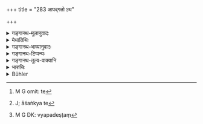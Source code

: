+++
title = "283 आपद्गतो ऽथ"

+++

<details><summary>गङ्गानथ-मूलानुवादः</summary>

But a person in urgent necessity, an aged person, a pregnant woman, or a child should be reprimanded and the filth should be cleaned;—such is the law.—(283)
</details>

<details><summary>मेधातिथिः</summary>

[^६९८]:
     M G: paribhāṣaṇām

**आपद्गतः** पूर्वोक्तः । **वृद्धा**दयो ये बहिर् ग्रामं निर्गन्तुम् अशक्ता ते[^६९९] गृह्यन्ते । शोणितम् अपि कर्तुम् इत्य् आशङ्क्यन्ते[^७००] ऽमेध्यम् अपि व्यपदेष्टुम्[^७०१] । न पुनर् एवं कर्तव्यम् । पुनः करणे राजतो महान् प्रत्यवायो भवति । क्रोधगर्भम् ईदृशवचनं **परिभाषणं** तच् च शोध्यम् इति राज्ञ उपदेशः । यद्य् उत्स्रष्टारो न ज्ञायन्ते तथा च रथ्या चण्डालादिभिर् अपासनीया ॥ ९.२८३ ॥


[^७०१]:
     M G DK: vyapadeṣṭaṃ


[^७००]:
     J; āśaṅkya te


[^६९९]:
     M G omit: te
</details>

<details><summary>गङ्गानथ-भाष्यानुवादः</summary>

‘*One in urgent necessity*’—described above.

‘*The aged person*’—and others include all those who are unable to go
away out of the village.

Blood also is included under ‘*filth*.’

‘These shall *be reprimanded*’—with such words as ‘you shall not do this
again,—if you do it yon will be committing a great crime against the
king.’ Such words said in an angry tone are what is meant by
‘reprimand.’

‘*It should be cleared*’,—this is an advice meant for the king;
specially if the person who committed the nuisance cannot be discovered.
In such cases, the public road shall be cleaned by *Caṇḍālas*.—(283)
</details>

<details><summary>गङ्गानथ-टिप्पन्यः</summary>

This verse is quoted in *Aparārka* (p. 765), which explains
‘*paribhāṣaṇa*’ as ‘reproof’;—in *Vivādaratnākara* (p. 222), which
explains ‘*paribhāṣaṇa*’ as reprimanding—‘don’t do this again’—without
punishment,—‘*shodhyam*’, *i.e*., by the person who committed the act
under urgent necessity;—in *Vivādacintāmaṇi* (Calcutta, p. 63), which
explains ‘*paribhāṣaṇa*’ as ‘warning *never do so again*’—without any
punishment—and in *Vīramitrodaya* (Vyavahāra 143b).
</details>

<details><summary>गङ्गानथ-तुल्य-वाक्यानि</summary>

**(verses 9.282-283)  
**

See Comparative notes for [Verse
9.282](http://www.wisdomlib.org/hinduism/book/manusmriti-with-the-commentary-of-medhatithi/d/doc201672.html#comparative-notes "English translation of verse").
</details>

<details><summary>भारुचिः</summary>

**आप्**[**अद्गत** इति सहोप]देशाद् अत्यन्त**वृद्धो**, **गर्भिणी**, **बालो** वेदितव्यः ॥ ९.२८३ ॥
</details>

<details><summary>Bühler</summary>

283	But a person in urgent necessity, an aged man, a pregnant woman, or a child, shall be reprimanded and clean the (place); that is a settled rule.
</details>
